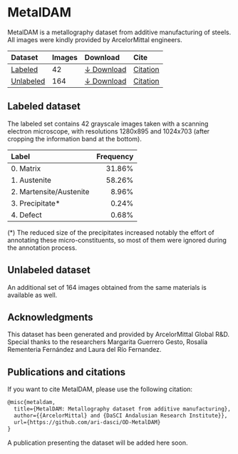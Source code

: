 # MetalDAM

MetalDAM is a metallography dataset from additive manufacturing of steels. All images were kindly provided by ArcelorMittal engineers. 

|Dataset|Images|Download|Cite|
|:-|:-|:-|:-|
|[Labeled](#labeled-dataset)|42|[&darr; Download](https://github.com/ari-dasci/OD-MetalDAM/releases)|[Citation](#associated-publication)|
|[Unlabeled](#unlabeled-dataset)|164|[&darr; Download](https://github.com/ari-dasci/OD-MetalDAM/releases)|[Citation](#associated-publication)|

## Labeled dataset

The labeled set contains 42 grayscale images taken with a scanning electron microscope, with resolutions 1280x895 and 1024x703 (after cropping the information band at the bottom).

| Label | Frequency |
|:-|-:|
|0. Matrix|31.86%|
|1. Austenite|58.26%|
|2. Martensite/Austenite|8.96%|
|3. Precipitate*|0.24%|
|4. Defect|0.68%|

(*) The  reduced  size of  the  precipitates  increased  notably  the  effort  of  annotating  these  micro-constituents, so most of them were ignored during the annotation process.

## Unlabeled dataset

An additional set of 164 images obtained from the same materials is available as well.

## Acknowledgments

This dataset has been generated and provided by ArcelorMittal Global R&D. Special thanks to the researchers Margarita Guerrero Gesto, Rosalía Rementeria Fernández and Laura del Río Fernandez.

## Publications and citations

If you want to cite MetalDAM, please use the following citation:

~~~latex
@misc{metaldam,
  title={MetalDAM: Metallography dataset from additive manufacturing},
  author={{ArcelorMittal} and {DaSCI Andalusian Research Institute}},
  url={https://github.com/ari-dasci/OD-MetalDAM}
}
~~~

A publication presenting the dataset will be added here soon.
